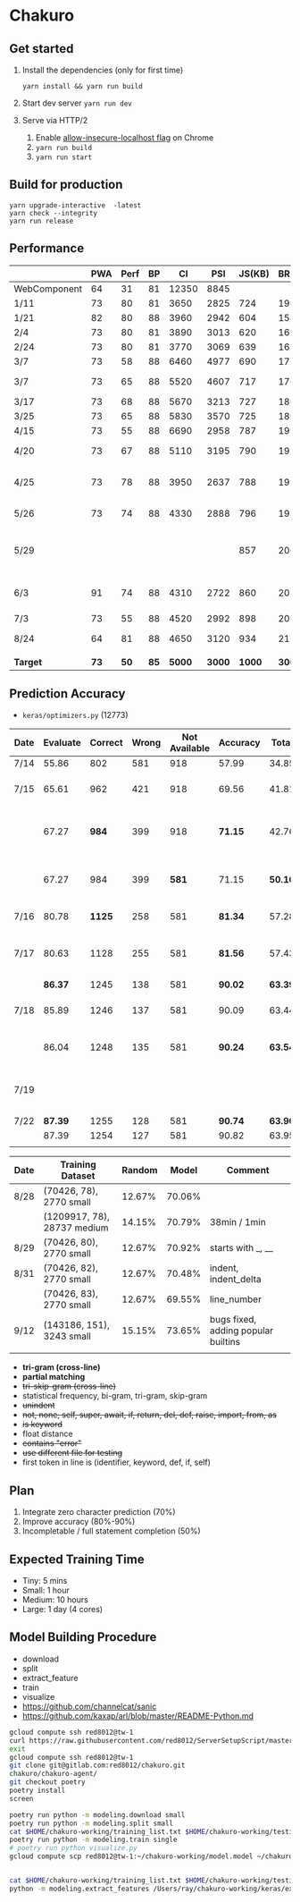 # Chakuro

## Get started

1. Install the dependencies (only for first time)

   ```yarn install && yarn run build```

2. Start dev server
   ```yarn run dev```

3. Serve via HTTP/2

   1. Enable [allow-insecure-localhost flag](http://peter.sh/experiments/chromium-command-line-switches/#allow-insecure-localhost) on Chrome
   2. `yarn run build`
   3. `yarn run start`

## Build for production

```
yarn upgrade-interactive  -latest
yarn check --integrity
yarn run release
```

## Performance

|              | PWA    | Perf   | BP     | CI       | PSI      | JS(KB)   | BR(KB)  | Transferred |                                   |
| ------------ | ------ | ------ | ------ | -------- | -------- | -------- | ------- | ----------- | --------------------------------- |
| WebComponent | 64     | 31     | 81     | 12350    | 8845     |          |         |             |                                   |
| 1/11         | 73     | 80     | 81     | 3650     | 2825     | 724      | 190     | 588         |                                   |
| 1/21         | 82     | 80     | 88     | 3960     | 2942     | 604      | 158     | 309         |                                   |
| 2/4          | 73     | 80     | 81     | 3890     | 3013     | 620      | 161     | 313         |                                   |
| 2/24         | 73     | 80     | 81     | 3770     | 3069     | 639      | 165     | 291         |                                   |
| 3/7          | 73     | 58     | 88     | 6460     | 4977     | 690      | 172     | 302         |                                   |
| 3/7          | 73     | 65     | 88     | 5520     | 4607     | 717      | 176     | 297         | moved css into js                 |
| 3/17         | 73     | 68     | 88     | 5670     | 3213     | 727      | 180     | 300         |                                   |
| 3/25         | 73     | 65     | 88     | 5830     | 3570     | 725      | 180     | 300         |                                   |
| 4/15         | 73     | 55     | 88     | 6690     | 2958     | 787      | 192     | 315         |                                   |
| 4/20         | 73     | 67     | 88     | 5110     | 3195     | 790      | 192     | 316         | before svelte 2.0                 |
| 4/25         | 73     | 78     | 88     | 3950     | 2637     | 788      | 192     | 316         | don't load xterm on start         |
| 5/26         | 73     | 74     | 88     | 4330     | 2888     | 796      | 193     | 333         | Unused: 45.9%                     |
| 5/29         |        |        |        |          |          | 857      | 200     |             | disable mergeVars in babel-minify |
| 6/3          | 91     | 74     | 88     | 4310     | 2722     | 860      | 201     | 338         | enabled service worker            |
| 7/3          | 73     | 55     | 88     | 4520     | 2992     | 898      | 206     | 357         |                                   |
| 8/24         | 64     | 81     | 88     | 4650     | 3120     | 934      | 212     | 353         | bump dep ver                      |
|              |        |        |        |          |          |          |         |             |                                   |
| **Target**   | **73** | **50** | **85** | **5000** | **3000** | **1000** | **300** | **1000**    |                                   |

## Prediction Accuracy

* `keras/optimizers.py` (12773)

| Date | Evaluate  | Correct  | Wrong | Not Available | Accuracy  | Total     | Features                       | Time    |
| ---- | --------- | -------- | ----- | ------------- | --------- | --------- | ------------------------------ | ------- |
| 7/14 | 55.86     | 802      | 581   | 918           | 57.99     | 34.85     | 39                             | 112     |
| 7/15 | 65.61     | 962      | 421   | 918           | 69.56     | 41.81     | 40, contains in nth line       | 116     |
|      | 67.27     | **984**  | 399   | 918           | **71.15** | 42.76     | 41, contains in nth line lower | 122     |
|      | 67.27     | 984      | 399   | **581**       | 71.15     | **50.10** | exclude single char token      |         |
| 7/16 | 80.78     | **1125** | 258   | 581           | **81.34** | 57.28     | 42, bi-gram                    | 126     |
| 7/17 | 80.63     | 1128     | 255   | 581           | **81.56** | 57.43     | 58, keywords (not good)        | 131     |
|      | **86.37** | 1245     | 138   | 581           | **90.02** | **63.39** | Note 1                         |         |
| 7/18 | 85.89     | 1246     | 137   | 581           | 90.09     | 63.44     | revise blank line before       | 125     |
|      | 86.04     | 1248     | 135   | 581           | **90.24** | **63.54** | 59, contains error             | 125     |
| 7/19 |           |          |       |               |           |           | use StringIO instead of ByteIO | **118** |
| 7/22 | **87.39** | 1255     | 128   | 581           | **90.74** | **63.90** | t2 match                       | 122     |
|      | 87.39     | 1254     | 127   | 581           | 90.82     | 63.95     | t3 match                       | 112     |
|      |           |          |       |               |           |           |                                |         |



| Date | Training Dataset            | Random | Model  | Comment                             |
| ---- | --------------------------- | ------ | ------ | ----------------------------------- |
| 8/28 | (70426, 78), 2770 small     | 12.67% | 70.06% |                                     |
|      | (1209917, 78), 28737 medium | 14.15% | 70.79% | 38min / 1min                        |
| 8/29 | (70426, 80), 2770 small     | 12.67% | 70.92% | starts with _, __                   |
| 8/31 | (70426, 82), 2770 small     | 12.67% | 70.48% | indent, indent_delta                |
|      | (70426, 83), 2770 small     | 12.67% | 69.55% | line_number                         |
| 9/12 | (143186, 151), 3243 small   | 15.15% | 73.65% | bugs fixed, adding popular builtins |
|      |                             |        |        |                                     |



* **tri-gram (cross-line)**
* **partial matching**
* ~~tri-skip-gram (cross-line)~~
* statistical frequency, bi-gram, tri-gram, skip-gram
* ~~unindent~~
* ~~not, none, self, super, await, if, return, del, def, raise, import, from, as~~
* ~~is keyword~~
* float distance
* ~~contains "error"~~
* ~~use different file for testing~~
* first token in line is (identifier, keyword, def, if, self)

## Plan

1. Integrate zero character prediction (70%)
2. Improve accuracy (80%-90%)
3. Incompletable / full statement completion (50%)



## Expected Training Time

* Tiny: 5 mins
* Small: 1 hour
* Medium: 10 hours
* Large: 1 day (4 cores)

## Model Building Procedure

* download
* split
* extract_feature
* train
* visualize
* https://github.com/channelcat/sanic
* https://github.com/kaxap/arl/blob/master/README-Python.md

```bash
gcloud compute ssh red8012@tw-1
curl https://raw.githubusercontent.com/red8012/ServerSetupScript/master/GCE_Ubuntu_1804.sh | bash
exit
gcloud compute ssh red8012@tw-1
git clone git@gitlab.com:red8012/chakuro.git
chakuro/chakuro-agent/
git checkout poetry
poetry install
screen

poetry run python -m modeling.download small
poetry run python -m modeling.split small
cat $HOME/chakuro-working/training_list.txt $HOME/chakuro-working/testing_list.txt | parallel --progress --eta --memfree 2G --nice 17 poetry run python -m modeling.extract_features {} 1
poetry run python -m modeling.train single
# poetry run python visualize.py
gcloud compute scp red8012@tw-1:~/chakuro-working/model.model ~/chakuro-working/gce


cat $HOME/chakuro-working/training_list.txt $HOME/chakuro-working/testing_list.txt | parallel --progress --eta --nice 17 python -m modeling.extract_features {} 1
python -m modeling.extract_features /Users/ray/chakuro-working/keras/examples/mnist_siamese.py 1
```

